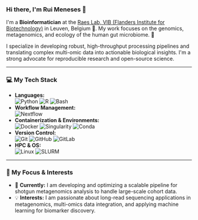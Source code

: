 ### Hi there, I'm Rui Meneses 👋

I'm a **Bioinformatician** at the [Raes Lab, VIB (Flanders Institute for Biotechnology)](https://raeslab.sites.vib.be/en) in Leuven, Belgium 📍. My work focuses on the genomics, metagenomics, and ecology of the human gut microbiome. 🦠

I specialize in developing robust, high-throughput processing pipelines and translating complex multi-omic data into actionable biological insights. I'm a strong advocate for reproducible research and open-source science.

---

### 💻 My Tech Stack

* **Languages:**<br>
    ![Python](https://img.shields.io/badge/Python-3776AB?style=for-the-badge&logo=python&logoColor=white)
    ![R](https://img.shields.io/badge/R-276DC3?style=for-the-badge&logo=r&logoColor=white)
    ![Bash](https://img.shields.io/badge/Bash-4EAA25?style=for-the-badge&logo=gnubash&logoColor=white)
* **Workflow Management:**<br>
    ![Nextflow](https://img.shields.io/badge/Nextflow-23B7D4?style=for-the-badge&logo=nextflow&logoColor=white)
* **Containerization & Environments:**<br>
    ![Docker](https://img.shields.io/badge/Docker-2496ED?style=for-the-badge&logo=docker&logoColor=white)
    ![Singularity](https://img.shields.io/badge/Singularity-89D32A?style=for-the-badge&logo=singularity&logoColor=white)
    ![Conda](https://img.shields.io/badge/Conda-44A833?style=for-the-badge&logo=conda-forge&logoColor=white)
* **Version Control:**<br>
    ![Git](https://img.shields.io/badge/Git-F05032?style=for-the-badge&logo=git&logoColor=white)
    ![GitHub](https://img.shields.io/badge/GitHub-181717?style=for-the-badge&logo=github&logoColor=white)
    ![GitLab](https://img.shields.io/badge/GitLab-FC6D26?style=for-the-badge&logo=gitlab&logoColor=white)
* **HPC & OS:**<br>
    ![Linux](https://img.shields.io/badge/Linux-FCC624?style=for-the-badge&logo=linux&logoColor=black)
    ![SLURM](https://img.shields.io/badge/SLURM-2275B5?style=for-the-badge&logo=linux&logoColor=white)

---

### 🌱 My Focus & Interests

* 🔬 **Currently:** I am developing and optimizing a scalable pipeline for shotgun metagenomics analysis to handle large-scale cohort data.
* 💡 **Interests:** I am passionate about long-read sequencing applications in metagenomics, multi-omics data integration, and applying machine learning for biomarker discovery.
